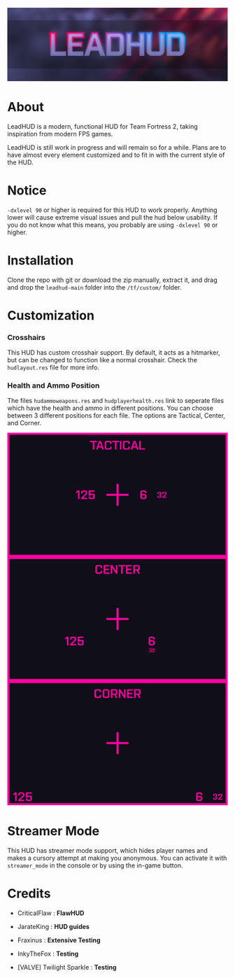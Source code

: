 ![Banner](./banner.png)

# About

LeadHUD is a modern, functional HUD for Team Fortress 2, taking inspiration from modern FPS games.

LeadHUD is still work in progress and will remain so for a while. Plans are to have almost every element customized and to fit in with the current style of the HUD.

# Notice

`-dxlevel 90` or higher is required for this HUD to work properly. Anything lower will cause extreme visual issues and pull the hud below usability. If you do not know what this means, you probably are using `-dxlevel 90` or higher.

# Installation

Clone the repo with git or download the zip manually, extract it, and drag and drop the `leadhud-main` folder into the `/tf/custom/` folder.

# Customization

### Crosshairs

This HUD has custom crosshair support. By default, it acts as a hitmarker, but can be changed to function like a normal crosshair. Check the `hudlayout.res` file for more info.

### Health and Ammo Position

The files `hudammoweapons.res` and `hudplayerhealth.res` link to seperate files which have the health and ammo in different positions. You can choose between 3 different positions for each file. The options are Tactical, Center, and Corner.

![Health and Ammo Position](./resource/ui/health-ammo-customization.png)

# Streamer Mode

This HUD has streamer mode support, which hides player names and makes a cursory attempt at making you anonymous. You can activate it with `streamer_mode` in the console or by using the in-game button.

# Credits

- CriticalFlaw : **FlawHUD**

- JarateKing : **HUD guides**

- Fraxinus : **Extensive Testing**

- InkyTheFox : **Testing**

- [VALVE] Twilight Sparkle : **Testing**